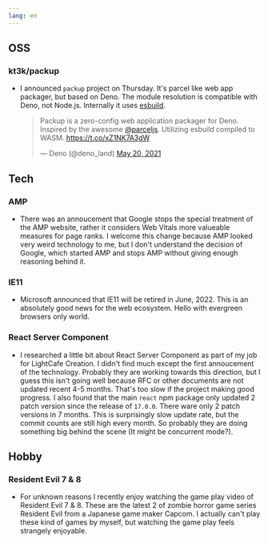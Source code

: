 ```yaml
---
lang: en
---
```


## OSS

### kt3k/packup

- I announced `packup` project on Thursday. It's parcel like web app packager, but based on Deno. The module resolution is compatible with Deno, not Node.js. Internally it uses [esbuild](https://esbuild.github.io/).

  <blockquote class="twitter-tweet"><p lang="en" dir="ltr">Packup is a zero-config web application packager for Deno. Inspired by the awesome <a href="https://twitter.com/parceljs?ref_src=twsrc%5Etfw">@parceljs</a>. Utilizing esbuild compiled to WASM. <a href="https://t.co/xZ1NK7A3dW">https://t.co/xZ1NK7A3dW</a></p>&mdash; Deno (@deno_land) <a href="https://twitter.com/deno_land/status/1395342076846485506?ref_src=twsrc%5Etfw">May 20, 2021</a></blockquote> <script async src="https://platform.twitter.com/widgets.js" charset="utf-8"></script>

## Tech

### AMP

- There was an annoucement that Google stops the special treatment of the AMP website, rather it considers Web Vitals more valueable measures for page ranks. I welcome this change because AMP looked very weird technology to me, but I don't understand the decision of Google, which started AMP and stops AMP without giving enough reasoning behind it.

### IE11

- Microsoft announced that IE11 will be retired in June, 2022. This is an absolutely good news for the web ecosystem. Hello with evergreen browsers only world.

### React Server Component

- I researched a little bit about React Server Component as part of my job for LightCafe Creation. I didn't find much except the first annoucement of the technology. Probably they are working towards this direction, but I guess this isn't going well because RFC or other documents are not updated recent 4-5 months. That's too slow if the project making good progress. I also found that the main `react` npm package only updated 2 patch version since the release of `17.0.0`. There ware only 2 patch versions in 7 months. This is surprisingly slow update rate, but the commit counts are still high every month. So probably they are doing something big behind the scene (It might be concurrent mode?).

## Hobby

### Resident Evil 7 & 8

- For unknown reasons I recently enjoy watching the game play video of Resident Evil 7 & 8. These are the latest 2 of zombie horror game series Resident Evil from a Japanese game maker Capcom. I actually can't play these kind of games by myself, but watching the game play feels strangely enjoyable.
